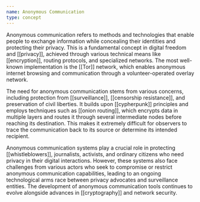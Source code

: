 ```yaml
---
name: Anonymous Communication
type: concept
---
```


Anonymous communication refers to methods and technologies that enable people to exchange information while concealing their identities and protecting their privacy. This is a fundamental concept in digital freedom and [[privacy]], achieved through various technical means like [[encryption]], routing protocols, and specialized networks. The most well-known implementation is the [[Tor]] network, which enables anonymous internet browsing and communication through a volunteer-operated overlay network.

The need for anonymous communication stems from various concerns, including protection from [[surveillance]], [[censorship resistance]], and preservation of civil liberties. It builds upon [[cypherpunk]] principles and employs techniques such as [[onion routing]], which encrypts data in multiple layers and routes it through several intermediate nodes before reaching its destination. This makes it extremely difficult for observers to trace the communication back to its source or determine its intended recipient.

Anonymous communication systems play a crucial role in protecting [[whistleblowers]], journalists, activists, and ordinary citizens who need privacy in their digital interactions. However, these systems also face challenges from various actors who seek to compromise or restrict anonymous communication capabilities, leading to an ongoing technological arms race between privacy advocates and surveillance entities. The development of anonymous communication tools continues to evolve alongside advances in [[cryptography]] and network security.
